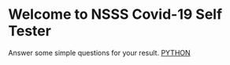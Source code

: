 # Welcome to NSSS Covid-19 Self Tester
Answer some simple questions for your result.
[PYTHON](app.py)
